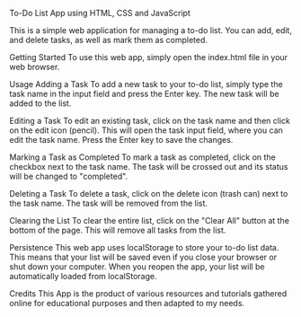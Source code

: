 To-Do List App using HTML, CSS and JavaScript


This is a simple web application for managing a to-do list. 
You can add, edit, and delete tasks, as well as mark them as completed.

Getting Started
To use this web app, simply open the index.html file in your web browser. 

Usage
Adding a Task
To add a new task to your to-do list, simply type the task name in the input field and press the Enter key. 
The new task will be added to the list.

Editing a Task
To edit an existing task, click on the task name and then click on the edit icon (pencil). 
This will open the task input field, where you can edit the task name. 
Press the Enter key to save the changes.

Marking a Task as Completed
To mark a task as completed, click on the checkbox next to the task name. 
The task will be crossed out and its status will be changed to "completed".

Deleting a Task
To delete a task, click on the delete icon (trash can) next to the task name. 
The task will be removed from the list.

Clearing the List
To clear the entire list, click on the "Clear All" button at the bottom of the page. 
This will remove all tasks from the list.

Persistence
This web app uses localStorage to store your to-do list data. This means that your list will be saved even if you close your browser or shut down your computer. When you reopen the app, your list will be automatically loaded from localStorage.

Credits
This App is the product of various resources and tutorials gathered online for educational purposes and then adapted to my needs.